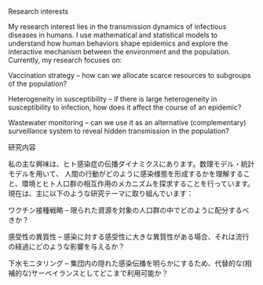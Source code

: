 Research interests

My research interest lies in the transmission dynamics of infectious diseases in humans. I use mathematical and statistical models to understand how human behaviors shape epidemics and explore the interactive mechanism between the environment and the population. Currently, my research focuses on:

Vaccination strategy – how can we allocate scarce resources to subgroups of the population?

Heterogeneity in susceptibility – if there is large heterogeneity in susceptibility to infection, how does it affect the course of an epidemic?

Wastewater monitoring – can we use it as an alternative (complementary) surveillance system to reveal hidden transmission in the population?

研究内容

私の主な興味は、ヒト感染症の伝播ダイナミクスにあります。数理モデル・統計モデルを用いて、 人間の行動がどのように感染様態を形成するかを理解すること、環境とヒト人口群の相互作用のメカニズムを探求することを行っています。現在は、主に以下のような研究テーマに取り組んでいます：

​ワクチン接種戦略 – 限られた資源を対象の人口群の中でどのように配分するべきか？

感受性の異質性 – 感染に対する感受性に大きな異質性がある場合、それは流行の経過にどのような影響を与えるか？

下水モニタリング – 集団内の隠れた感染伝播を明らかにするため、代替的な(相補的な)サーベイランスとしてどこまで利用可能か？
